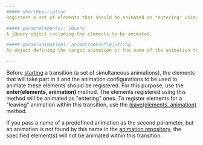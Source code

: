 ```yaml
---
##### shortDescription
Registers a set of elements that should be animated as "entering" using the specified animation configuration.

##### param(elements): jQuery
A jQuery object including the elements to be animated.

##### param(animation): animationConfig|String
An object defining the target animation or the name of the animation that is registered in the <a href="/Documentation/16_2/ApiReference/Common/Utils/animationPresets">animationPresets</a> repository.

---
```

Before [starting](/Documentation/ApiReference/Common/Utils/TransitionExecutor/Methods/#startconfig) a transition (a set of simultaneous animations), the elements that will take part in it and the animation configurations to be used to animate these elements should be registered. For this purpose, use the **enter(elements, animation)** method. The elements registered using this method will be animated as "entering" ones. To register elements for a "leaving" animation within this transition, use the [leave(elements, animation)](/api-reference/50%20Common/utils/TransitionExecutor/3%20Methods/leave(elements_animation).md '/Documentation/ApiReference/Common/Utils/TransitionExecutor/Methods/#leaveelements_animation') method.

If you pass a name of a predefined animation as the second parameter, but an animation is not found by this name in the [animation repository](/api-reference/50%20Common/utils/animationPresets '/Documentation/ApiReference/Common/Utils/animationPresets/'), the specified element(s) will not be animated within this transition.